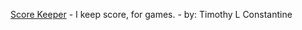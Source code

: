 [Score Keeper](https://chat.openai.com/g/g-MxzItjzF7-score-keeper) - I keep score, for games. - by: Timothy L Constantine
